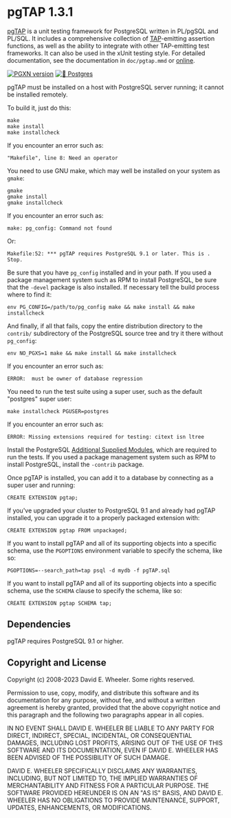 pgTAP 1.3.1
============

[pgTAP](https://pgtap.org) is a unit testing framework for PostgreSQL written
in PL/pgSQL and PL/SQL. It includes a comprehensive collection of
[TAP](https://testanything.org)-emitting assertion functions, as well as the
ability to integrate with other TAP-emitting test frameworks. It can also be
used in the xUnit testing style. For detailed documentation, see the
documentation in `doc/pgtap.mmd` or
[online](https://pgtap.org/documentation.html "Complete pgTAP Documentation").

[![PGXN version](https://badge.fury.io/pg/pgtap.svg)](https://badge.fury.io/pg/pgtap)
[![🐘 Postgres](https://github.com/theory/pgtap/actions/workflows/test.yml/badge.svg)](https://github.com/theory/pgtap/actions/workflows/test.yml)

pgTAP must be installed on a host with PostgreSQL server running; it cannot
be installed remotely.

To build it, just do this:

    make
    make install
    make installcheck

If you encounter an error such as:

    "Makefile", line 8: Need an operator

You need to use GNU make, which may well be installed on your system as
`gmake`:

    gmake
    gmake install
    gmake installcheck

If you encounter an error such as:

    make: pg_config: Command not found

Or:

    Makefile:52: *** pgTAP requires PostgreSQL 9.1 or later. This is .  Stop.

Be sure that you have `pg_config` installed and in your path. If you used a
package management system such as RPM to install PostgreSQL, be sure that the
`-devel` package is also installed. If necessary tell the build process where
to find it:

    env PG_CONFIG=/path/to/pg_config make && make install && make installcheck

And finally, if all that fails, copy the entire distribution directory to the
`contrib/` subdirectory of the PostgreSQL source tree and try it there without
`pg_config`:

    env NO_PGXS=1 make && make install && make installcheck

If you encounter an error such as:

    ERROR:  must be owner of database regression

You need to run the test suite using a super user, such as the default
"postgres" super user:

    make installcheck PGUSER=postgres

If you encounter an error such as:

    ERROR: Missing extensions required for testing: citext isn ltree

Install the PostgreSQL
[Additional Supplied Modules](https://www.postgresql.org/docs/current/contrib.html),
which are required to run the tests. If you used a package management system
such as RPM to install PostgreSQL, install the `-contrib` package.

Once pgTAP is installed, you can add it to a database by connecting as a super
user and running:

    CREATE EXTENSION pgtap;

If you've upgraded your cluster to PostgreSQL 9.1 and already had pgTAP
installed, you can upgrade it to a properly packaged extension with:

    CREATE EXTENSION pgtap FROM unpackaged;

If you want to install pgTAP and all of its supporting objects into a
specific schema, use the `PGOPTIONS` environment variable to specify the
schema, like so:

    PGOPTIONS=--search_path=tap psql -d mydb -f pgTAP.sql

If you want to install pgTAP and all of its supporting objects into a specific
schema, use the `SCHEMA` clause to specify the schema, like so:

    CREATE EXTENSION pgtap SCHEMA tap;

Dependencies
------------

pgTAP requires PostgreSQL 9.1 or higher.

Copyright and License
---------------------

Copyright (c) 2008-2023 David E. Wheeler. Some rights reserved.

Permission to use, copy, modify, and distribute this software and its
documentation for any purpose, without fee, and without a written agreement is
hereby granted, provided that the above copyright notice and this paragraph
and the following two paragraphs appear in all copies.

IN NO EVENT SHALL DAVID E. WHEELER BE LIABLE TO ANY PARTY FOR DIRECT,
INDIRECT, SPECIAL, INCIDENTAL, OR CONSEQUENTIAL DAMAGES, INCLUDING LOST
PROFITS, ARISING OUT OF THE USE OF THIS SOFTWARE AND ITS DOCUMENTATION, EVEN
IF DAVID E. WHEELER HAS BEEN ADVISED OF THE POSSIBILITY OF SUCH DAMAGE.

DAVID E. WHEELER SPECIFICALLY DISCLAIMS ANY WARRANTIES, INCLUDING, BUT NOT
LIMITED TO, THE IMPLIED WARRANTIES OF MERCHANTABILITY AND FITNESS FOR A
PARTICULAR PURPOSE. THE SOFTWARE PROVIDED HEREUNDER IS ON AN "AS IS" BASIS,
AND DAVID E. WHEELER HAS NO OBLIGATIONS TO PROVIDE MAINTENANCE, SUPPORT,
UPDATES, ENHANCEMENTS, OR MODIFICATIONS.
